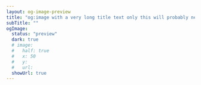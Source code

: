 ```yaml
---
layout: og-image-preview
title: "og:image with a very long title text only this will probably need to use balance"
subTitle: ""
ogImage:
  status: "preview"
  dark: true
  # image:
  #   half: true
  #   x: 50
  #   y: 
  #   url: 
  showUrl: true
---
```

